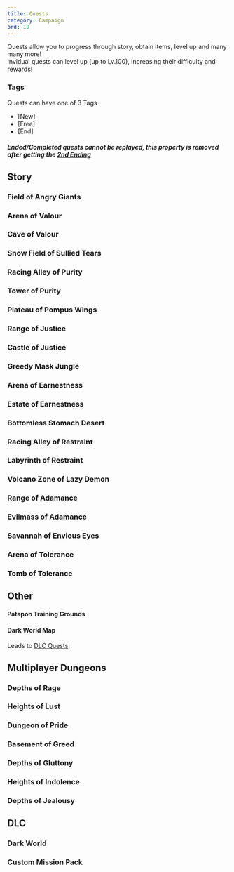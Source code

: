 ```yaml
---
title: Quests
category: Campaign
ord: 10
---
```

Quests allow you to progress through story, obtain items, level up and many many more!<br>
Invidual quests can level up (up to Lv.100), increasing their difficulty and rewards!<br>
### Tags
Quests can have one of 3 Tags
- [New]
- [Free]
- [End]
##### Ended/Completed quests cannot be replayed, this property is removed after getting the [2nd Ending](./endings#bonus-3)
## Story
### Field of Angry Giants
### Arena of Valour
### Cave of Valour
### Snow Field of Sullied Tears
### Racing Alley of Purity
### Tower of Purity
### Plateau of Pompus Wings
### Range of Justice
### Castle of Justice
### Greedy Mask Jungle
### Arena of Earnestness
### Estate of Earnestness
### Bottomless Stomach Desert
### Racing Alley of Restraint
### Labyrinth of Restraint
### Volcano Zone of Lazy Demon
### Range of Adamance
### Evilmass of Adamance
### Savannah of Envious Eyes
### Arena of Tolerance
### Tomb of Tolerance
## Other
#### Patapon Training Grounds
#### Dark World Map
Leads to [DLC Quests](#dlc).
## Multiplayer Dungeons
### **Depths of Rage**
### **Heights of Lust**
### **Dungeon of Pride**
### **Basement of Greed**
### **Depths of Gluttony**
### **Heights of Indolence**
### **Depths of Jealousy**
## DLC
### Dark World
### Custom Mission Pack
